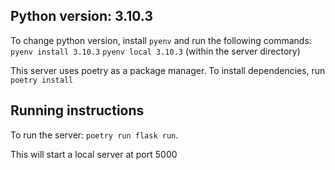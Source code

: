 ## Python version: 3.10.3
To change python version, install `pyenv` and run the following commands:
`pyenv install 3.10.3`
`pyenv local 3.10.3` (within the server directory)

This server uses poetry as a package manager. To install dependencies, run
`poetry install`

## Running instructions
To run the server:
`poetry run flask run`.

This will start a local server at port 5000
